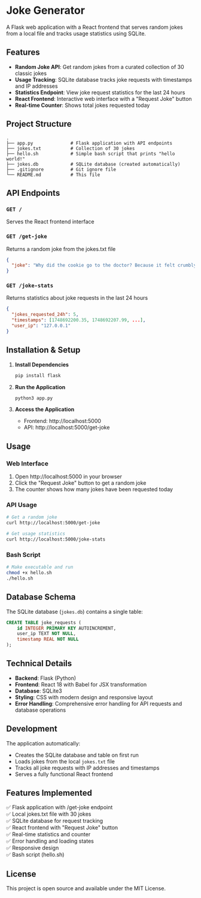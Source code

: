 # Joke Generator

A Flask web application with a React frontend that serves random jokes from a local file and tracks usage statistics using SQLite.

## Features

- **Random Joke API**: Get random jokes from a curated collection of 30 classic jokes
- **Usage Tracking**: SQLite database tracks joke requests with timestamps and IP addresses
- **Statistics Endpoint**: View joke request statistics for the last 24 hours
- **React Frontend**: Interactive web interface with a "Request Joke" button
- **Real-time Counter**: Shows total jokes requested today

## Project Structure

```
.
├── app.py              # Flask application with API endpoints
├── jokes.txt           # Collection of 30 jokes
├── hello.sh            # Simple bash script that prints "hello world!"
├── jokes.db            # SQLite database (created automatically)
├── .gitignore          # Git ignore file
└── README.md           # This file
```

## API Endpoints

### `GET /`
Serves the React frontend interface

### `GET /get-joke`
Returns a random joke from the jokes.txt file
```json
{
  "joke": "Why did the cookie go to the doctor? Because it felt crumbly!"
}
```

### `GET /joke-stats`
Returns statistics about joke requests in the last 24 hours
```json
{
  "jokes_requested_24h": 5,
  "timestamps": [1748692200.35, 1748692207.99, ...],
  "user_ip": "127.0.0.1"
}
```

## Installation & Setup

1. **Install Dependencies**
   ```bash
   pip install flask
   ```

2. **Run the Application**
   ```bash
   python3 app.py
   ```

3. **Access the Application**
   - Frontend: http://localhost:5000
   - API: http://localhost:5000/get-joke

## Usage

### Web Interface
1. Open http://localhost:5000 in your browser
2. Click the "Request Joke" button to get a random joke
3. The counter shows how many jokes have been requested today

### API Usage
```bash
# Get a random joke
curl http://localhost:5000/get-joke

# Get usage statistics
curl http://localhost:5000/joke-stats
```

### Bash Script
```bash
# Make executable and run
chmod +x hello.sh
./hello.sh
```

## Database Schema

The SQLite database (`jokes.db`) contains a single table:

```sql
CREATE TABLE joke_requests (
    id INTEGER PRIMARY KEY AUTOINCREMENT,
    user_ip TEXT NOT NULL,
    timestamp REAL NOT NULL
);
```

## Technical Details

- **Backend**: Flask (Python)
- **Frontend**: React 18 with Babel for JSX transformation
- **Database**: SQLite3
- **Styling**: CSS with modern design and responsive layout
- **Error Handling**: Comprehensive error handling for API requests and database operations

## Development

The application automatically:
- Creates the SQLite database and table on first run
- Loads jokes from the local `jokes.txt` file
- Tracks all joke requests with IP addresses and timestamps
- Serves a fully functional React frontend

## Features Implemented

✅ Flask application with /get-joke endpoint  
✅ Local jokes.txt file with 30 jokes  
✅ SQLite database for request tracking  
✅ React frontend with "Request Joke" button  
✅ Real-time statistics and counter  
✅ Error handling and loading states  
✅ Responsive design  
✅ Bash script (hello.sh)  

## License

This project is open source and available under the MIT License.